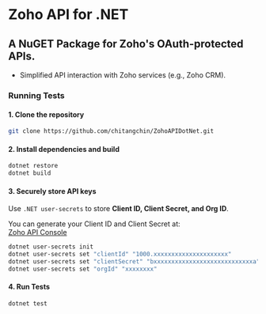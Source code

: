 # Zoho API for .NET

## A NuGET Package for Zoho's OAuth-protected APIs.

- Simplified API interaction with Zoho services (e.g., Zoho CRM).

### Running Tests

#### 1. Clone the repository
```bash
git clone https://github.com/chitangchin/ZohoAPIDotNet.git
```

#### 2. Install dependencies and build
```bash
dotnet restore
dotnet build
```

#### 3. Securely store API keys  
Use `.NET user-secrets` to store **Client ID, Client Secret, and Org ID**.  

You can generate your Client ID and Client Secret at:  
[Zoho API Console](https://api-console.zoho.com/client)

```bash
dotnet user-secrets init
dotnet user-secrets set "clientId" "1000.xxxxxxxxxxxxxxxxxxxxx"
dotnet user-secrets set "clientSecret" "bxxxxxxxxxxxxxxxxxxxxxxxxxxxxa"
dotnet user-secrets set "orgId" "xxxxxxxx"
```

#### 4. Run Tests
```bash
dotnet test
```
